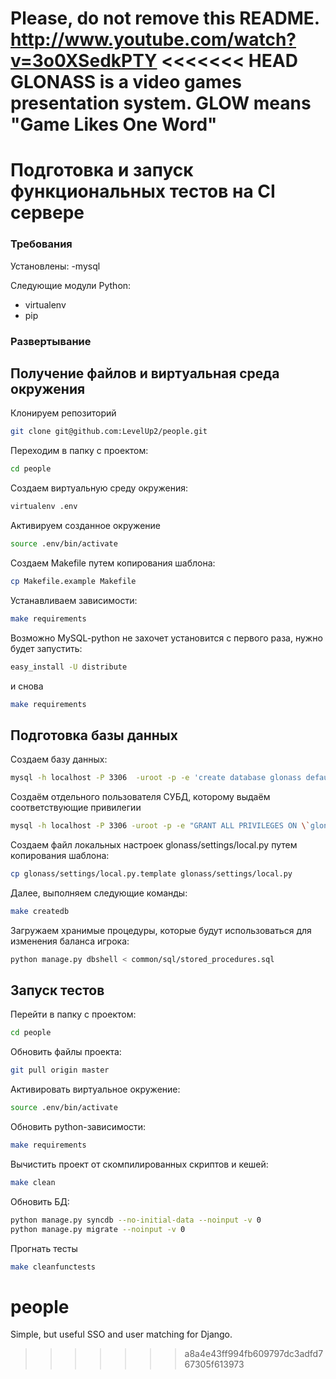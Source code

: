 Please, do not remove this README.
http://www.youtube.com/watch?v=3o0XSedkPTY
<<<<<<< HEAD
GLONASS is a video games presentation system.
GLOW means "Game Likes One Word"
=======

Подготовка и запуск функциональных тестов на CI сервере
=======

### Требования
Установлены:
-mysql

Следующие модули Python:
- virtualenv
- pip

### Развертывание

## Получение файлов и виртуальная среда окружения

Клонируем репозиторий
```bash
git clone git@github.com:LevelUp2/people.git
```

Переходим в папку с проектом:
```bash
cd people
```

Создаем виртуальную среду окружения:
```bash
virtualenv .env
```

Активируем созданное окружение
```bash
source .env/bin/activate
```

Создаем Makefile путем копирования шаблона:
```bash
cp Makefile.example Makefile
```

Устанавливаем зависимости:
```bash
make requirements
```
Возможно MySQL-python не захочет установится с первого раза,
нужно будет запустить:
```bash
easy_install -U distribute
```
и снова 
```bash
make requirements
```

## Подготовка базы данных

Создаем базу данных:
```bash
mysql -h localhost -P 3306  -uroot -p -e 'create database glonass default character set utf8 collate utf8_general_ci';
```
Создаём отдельного пользователя СУБД, которому выдаём соответствующие привилегии
```bash
mysql -h localhost -P 3306 -uroot -p -e "GRANT ALL PRIVILEGES ON \`glonass%\`.* TO 'glow'@'localhost' IDENTIFIED BY 'evol';
```
Создаем файл локальных настроек glonass/settings/local.py путем копирования шаблона:
```bash
cp glonass/settings/local.py.template glonass/settings/local.py
```
Далее, выполняем следующие команды:
```bash
make createdb
```
Загружаем хранимые процедуры, которые будут использоваться для изменения баланса игрока:
```bash
python manage.py dbshell < common/sql/stored_procedures.sql
```

## Запуск тестов

Перейти в папку с проектом:
```bash
cd people
```
Обновить файлы проекта:
```bash
git pull origin master
```
Активировать виртуальное окружение:
```bash
source .env/bin/activate
```
Обновить python-зависимости:
```bash
make requirements
```
Вычистить проект от скомпилированных скриптов и кешей:
```bash
make clean
```
Обновить БД:
```bash
python manage.py syncdb --no-initial-data --noinput -v 0
python manage.py migrate --noinput -v 0
```
Прогнать тесты
```bash
make cleanfunctests
```
people
======

Simple, but useful SSO and user matching for Django.
>>>>>>> a8a4e43ff994fb609797dc3adfd767305f613973

